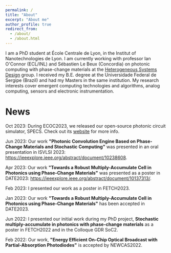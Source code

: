 ```yaml
---
permalink: /
title: "About"
excerpt: "About me"
author_profile: true
redirect_from: 
  - /about/
  - /about.html
---
```


I am a PhD student at École Centrale de Lyon, in the Institut of Nanotechnologies de Lyon. I am currently working with professor Ian O'Connor (ECL/INL) and Sébastien Le Beux (Concordia) on photonic computing with phase-change materials at the [Heterogeneous Systems Design](https://inl.cnrs.fr/en/heterogeneous-systems-design/) group. I received my B.E. degree at the Universidade Federal de Sergipe (Brazil) and had my Masters in the same institution. My research interests cover emergent computing technologies and algorithms, analog computing, sensors and electronic instrumentation.

News
======
Oct 2023: During ECOC2023, we released our open-source photonic circuit simulator, SPECS. Check out its [website](https://demo.zrounba.fr/specs/) for more info.

Jun 2023: Our work **"Photonic Convolution Engine Based on Phase-Change Materials and Stochastic Computing"** was presented in an oral presentation in ISVLSI 2023: https://ieeexplore.ieee.org/abstract/document/10238608.

Apr 2023: Our work **"Towards a Robust Multiply-Accumulate Cell in Photonics using Phase-Change Materials"** was presented as a poster in DATE2023: https://ieeexplore.ieee.org/abstract/document/10137313/.

Feb 2023: I presented our work as a poster in FETCH2023.

Jan 2023: Our work **"Towards a Robust Multiply-Accumulate Cell in Photonics using Phase-Change Materials"** has been accepted in DATE2023.

Jun 2022: I presented our initial work during my PhD project, **Stochastic multiply-accumulate in photonics with
phase-change materials** as a poster in FETCH2022 and in the Colloque GDR SoC2.

Feb 2022: Our work, **"Energy Efficient On-Chip Optical Broadcast with Partial-Absorption Photodiodes"** is accepted by NEWCAS2022.
